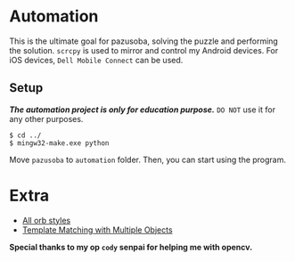 # Automation
This is the ultimate goal for pazusoba, solving the puzzle and performing the solution. `scrcpy` is used to mirror and control my Android devices. For iOS devices, `Dell Mobile Connect` can be used.

## Setup
***The automation project is only for education purpose.*** `DO NOT` use it for any other purposes.

~~~shell
$ cd ../
$ mingw32-make.exe python
~~~
Move `pazusoba` to `automation` folder. Then, you can start using the program. 

# Extra
- [All orb styles](https://pad.protic.site/resource/orb-skins/)
- [Template Matching with Multiple Objects](https://docs.opencv.org/4.2.0/d4/dc6/tutorial_py_template_matching.html)

**Special thanks to my op `cody` senpai for helping me with opencv.**
